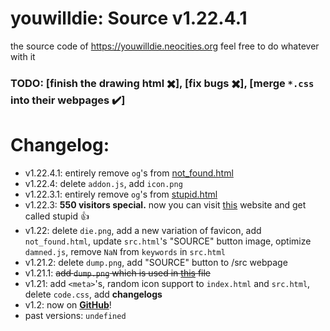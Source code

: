 # youwilldie: Source v1.22.4.1
the source code of https://youwilldie.neocities.org feel free to do whatever with it
### TODO: [finish the drawing html ✖️], [fix bugs ✖️], [merge `*.css` into their webpages ✔️]
# Changelog:
 * v1.22.4.1: entirely remove `og`'s from <a href="https://youwilldie.neocities.org/uwu">not_found.html</a>
 * v1.22.4: delete `addon.js`, add `icon.png`
 * v1.22.3.1: entirely remove `og`'s from <a href="https://youwilldie.neocities.org/stupid">stupid.html</a>
 * v1.22.3: **550 visitors special.** now you can visit <a href="https://youwilldie.neocities.org/stupid">this</a> website and get called stupid 👍
 * v1.22: delete `die.png`, add a new variation of favicon, add `not_found.html`, update `src.html`'s "SOURCE" button image, optimize `damned.js`, remove `NaN` from `keywords` in `src.html`
 * v1.21.2: delete `dump.png`, add "SOURCE" button to /src webpage
 * v1.21.1: ~~add `dump.png` which is used in <a href="https://github.com/YOUWILLDIE666/YOUWILLDIE666/blob/main/README.md">this</a> file~~
 * v1.21: add `<meta>`'s, random icon support to `index.html` and `src.html`, delete `code.css`, add **changelogs**
 * v1.2: now on **<a href="https://github.com/topics/how-to-die">GitHub</a>**!
 * past versions: `undefined`
